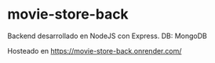 # movie-store-back

Backend desarrollado en NodeJS con Express. DB: MongoDB


Hosteado en https://movie-store-back.onrender.com/

